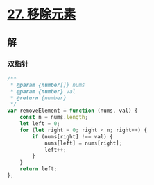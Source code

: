 # [27. 移除元素](https://leetcode.cn/problems/remove-element/)

## 解

### 双指针

```js
/**
 * @param {number[]} nums
 * @param {number} val
 * @return {number}
 */
var removeElement = function (nums, val) {
    const n = nums.length;
    let left = 0;
    for (let right = 0; right < n; right++) {
        if (nums[right] !== val) {
            nums[left] = nums[right];
            left++;
        }
    }
    return left;
};
```